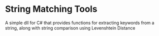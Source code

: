 # String Matching Tools
 A simple dll for C# that provides functions for extracting keywords from a string, along with string comparison using Levenshtein Distance
